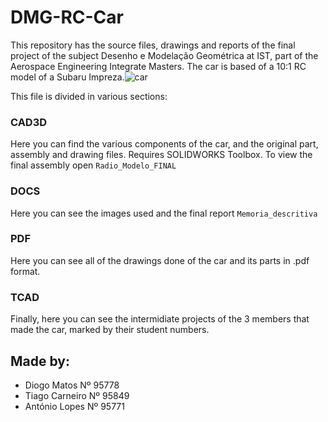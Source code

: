 # DMG-RC-Car
This repository has the source files, drawings and reports of the final project of the subject Desenho e Modelação Geométrica at IST, part of the Aerospace Engineering Integrate Masters. The car is based of a 10:1 RC model of a Subaru Impreza.![car](https://user-images.githubusercontent.com/72917984/111152935-39b35580-8589-11eb-861c-3387bb2d2a2f.png)


This file is divided in various sections:
### CAD3D
Here you can find the various components of the car, and the original part, assembly and drawing files. Requires SOLIDWORKS Toolbox.
To view the final assembly open `Radio_Modelo_FINAL`
### DOCS
Here you can see the images used and the final report `Memoria_descritiva`
### PDF
Here you can see all of the drawings done of the car and its parts in .pdf format.
### TCAD
Finally, here you can see the intermidiate projects of the 3 members that made the car, marked by their student numbers.

## Made by:
* Diogo Matos Nº 95778
* Tiago Carneiro Nº 95849
* António Lopes Nº 95771
